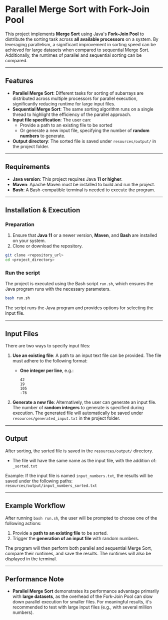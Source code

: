 # Parallel Merge Sort with Fork-Join Pool

This project implements **Merge Sort** using Java's **Fork-Join Pool** to distribute the sorting task across **all available processors** on a system. By leveraging parallelism, a significant improvement in sorting speed can be achieved for large datasets when compared to sequential Merge Sort. Additionally, the runtimes of parallel and sequential sorting can be compared.

---

## Features

- **Parallel Merge Sort**: Different tasks for sorting of subarrays are distributed across multiple processors for parallel execution, significantly reducing runtime for large input files.
- **Sequential Merge Sort**: The same sorting algorithm runs on a single thread to highlight the efficiency of the parallel approach.
- **Input file specification**: The user can:
  - Provide a path to an existing file to be sorted
  - Or generate a new input file, specifying the number of **random numbers** to generate.
- **Output directory**: The sorted file is saved under `resources/output/` in the project folder.

---

## Requirements

- **Java version**: This project requires Java **11 or higher**.
- **Maven**: Apache Maven must be installed to build and run the project.
- **Bash**: A Bash-compatible terminal is needed to execute the program.

---

## Installation & Execution

### Preparation 

1. Ensure that **Java 11** or a newer version, **Maven**, and **Bash** are installed on your system.
2. Clone or download the repository.

```bash
git clone <repository_url>
cd <project_directory>
```

### Run the script

The project is executed using the Bash script `run.sh`, which ensures the Java program runs with the necessary parameters.

```bash
bash run.sh
```

The script runs the Java program and provides options for selecting the input file.

---

## Input Files

There are two ways to specify input files:

1. **Use an existing file**: A path to an input text file can be provided. The file must adhere to the following format:
   - **One integer per line**, e.g.:
     ```
     42
     19
     105
     -76
     ```

2. **Generate a new file**: Alternatively, the user can generate an input file. The number of **random integers** to generate is specified during execution. The generated file will automatically be saved under `resources/generated_input.txt` in the project folder.

---

## Output

After sorting, the sorted file is saved in the `resources/output/` directory.

- The file will have the same name as the input file, with the addition of: `_sorted.txt`

Example: If the input file is named `input_numbers.txt`, the results will be saved under the following paths: `resources/output/input_numbers_sorted.txt`

---

## Example Workflow

After running `bash run.sh`, the user will be prompted to choose one of the following actions:

1. Provide a **path to an existing file** to be sorted.
2. Trigger the **generation of an input file** with random numbers.

The program will then perform both parallel and sequential Merge Sort, compare their runtimes, and save the results. The runtimes will also be displayed in the terminal.

---

## Performance Note

- **Parallel Merge Sort** demonstrates its performance advantage primarily with **large datasets**, as the overhead of the Fork-Join Pool can slow down parallel execution for smaller files. For meaningful results, it's recommended to test with large input files (e.g., with several million numbers).
